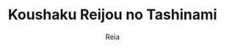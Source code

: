 --- 
slug: "koushaku-reijou-no-tashinami"
title: "Koushaku Reijou no Tashinami"
publishdate: "2018-12-18"
src: "https://365manga.net/manga/koushaku-reijou-no-tashinami"
author: "Reia"
image: "https://data.365manga.net/images/thumbnails/32742-koushaku-reijou-no-tashinami.jpg"
tags: ["Action","Adult","Fantasy","Shoujo","Shoujo ai"]
chapters: ["Vol.5 Chapter 42.1 ","Chapter 41.2 ","Chapter 41.1 ","Chapter 40.2 ","Chapter 40.1 ","Chapter 39.1 ","Chapter 39.2 ","Chapter 38.2 ","Chapter 38.1 ","Chapter 37.2 ","Chapter 37.1 ","Chapter 36.1 ","Chapter 36.2 ","Chapter 35 ","Chapter 34 ","Chapter 33 ","Chapter 32 ","Chapter 31 ","Chapter 30 ","Chapter 29 ","Chapter 28 ","Chapter 27 ","Chapter 26 ","Chapter 25 ","Chapter 24 ","Chapter 23 ","Chapter 22 ","Chapter 21 ","Chapter 20 ","Chapter 19 ","Chapter 18 ","Chapter 17 ","Chapter 16 ","Chapter 15 ","Chapter 14 ","Chapter 13 ","Chapter 12 ","Chapter 11 ","Chapter 10 ","Chapter 9 ","Chapter 8 ","Chapter 7 ","Chapter 6 ","Chapter 5 ","Chapter 4: V1 Read Online ","Chapter 3 ","Chapter 2 ","Chapter 1"]
chapterlinks: ["https://365manga.net/koushaku-reijou-no-tashinami/chapter-42-1.html","https://365manga.net/koushaku-reijou-no-tashinami/chapter-41-2.html","https://365manga.net/koushaku-reijou-no-tashinami/chapter-41-1.html","https://365manga.net/koushaku-reijou-no-tashinami/chapter-40-2.html","https://365manga.net/koushaku-reijou-no-tashinami/chapter-40-1.html","https://365manga.net/koushaku-reijou-no-tashinami/chapter-39-1.html","https://365manga.net/koushaku-reijou-no-tashinami/chapter-39-2.html","https://365manga.net/koushaku-reijou-no-tashinami/chapter-38-2.html","https://365manga.net/koushaku-reijou-no-tashinami/chapter-38-1.html","https://365manga.net/koushaku-reijou-no-tashinami/chapter-37-2.html","https://365manga.net/koushaku-reijou-no-tashinami/chapter-37-1.html","https://365manga.net/koushaku-reijou-no-tashinami/chapter-36-1.html","https://365manga.net/koushaku-reijou-no-tashinami/chapter-36-2.html","https://365manga.net/koushaku-reijou-no-tashinami/chapter-35.html","https://365manga.net/koushaku-reijou-no-tashinami/chapter-34.html","https://365manga.net/koushaku-reijou-no-tashinami/chapter-33.html","https://365manga.net/koushaku-reijou-no-tashinami/chapter-32.html","https://365manga.net/koushaku-reijou-no-tashinami/chapter-31.html","https://365manga.net/koushaku-reijou-no-tashinami/chapter-30.html","https://365manga.net/koushaku-reijou-no-tashinami/chapter-29.html","https://365manga.net/koushaku-reijou-no-tashinami/chapter-28.html","https://365manga.net/koushaku-reijou-no-tashinami/chapter-27.html","https://365manga.net/koushaku-reijou-no-tashinami/chapter-26.html","https://365manga.net/koushaku-reijou-no-tashinami/chapter-25.html","https://365manga.net/koushaku-reijou-no-tashinami/chapter-24.html","https://365manga.net/koushaku-reijou-no-tashinami/chapter-23.html","https://365manga.net/koushaku-reijou-no-tashinami/chapter-22.html","https://365manga.net/koushaku-reijou-no-tashinami/chapter-21.html","https://365manga.net/koushaku-reijou-no-tashinami/chapter-20.html","https://365manga.net/koushaku-reijou-no-tashinami/chapter-19.html","https://365manga.net/koushaku-reijou-no-tashinami/chapter-18.html","https://365manga.net/koushaku-reijou-no-tashinami/chapter-17.html","https://365manga.net/koushaku-reijou-no-tashinami/chapter-16.html","https://365manga.net/koushaku-reijou-no-tashinami/chapter-15.html","https://365manga.net/koushaku-reijou-no-tashinami/chapter-14.html","https://365manga.net/koushaku-reijou-no-tashinami/chapter-13.html","https://365manga.net/koushaku-reijou-no-tashinami/chapter-12.html","https://365manga.net/koushaku-reijou-no-tashinami/chapter-11.html","https://365manga.net/koushaku-reijou-no-tashinami/chapter-10.html","https://365manga.net/koushaku-reijou-no-tashinami/chapter-9.html","https://365manga.net/koushaku-reijou-no-tashinami/chapter-8.html","https://365manga.net/koushaku-reijou-no-tashinami/chapter-7.html","https://365manga.net/koushaku-reijou-no-tashinami/chapter-6.html","https://365manga.net/koushaku-reijou-no-tashinami/chapter-5.html","https://365manga.net/koushaku-reijou-no-tashinami/chapter-4.html","https://365manga.net/koushaku-reijou-no-tashinami/chapter-3.html","https://365manga.net/koushaku-reijou-no-tashinami/chapter-2.html","https://365manga.net/koushaku-reijou-no-tashinami/chapter-1.html"]
description: "Although she had reincarnated as a the daughter of a Duke's house, by the time she regained her memories, the Ending was already here.'After he cancels my engagement, the story would have me confined to a church. Where can I find my happy ending?'Web raws: https://web-ace.jp/youngaceup/contents/1000012/"
---
